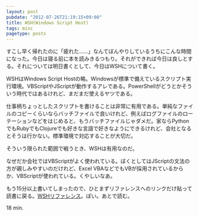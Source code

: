 ```yaml
---
layout: post
pubdate: "2012-07-26T21:19:15+09:00"
title: WSH(Windows Script Host)
tags: misc
pagetype: posts
---
```

すこし早く帰れたのに「疲れた……」なんてぼんやりしているうちにこんな時間になった。今日は寝る前に本を読みきるつもり。それができれば今日は良しとする。それについては明日書くとして、今日はWSHについて書く。

WSHはWindows Script Hostの略。Windowsが標準で備えているスクリプト実行環境。VBScriptやJScriptが動作するアレである。PowerShellがどうとかそういう時代ではあるけれど、まだまだ使えるヤツである。

仕事柄ちょっとしたスクリプトを書けることは非常に有用である。単純なファイルのコピーくらいならバッチファイルで良いけれど、例えばログファイルのローテーションなどをはじめると、もうバッチファイルじゃダメだ。家ならPythonでもRubyでもClojureでも好きな言語で好きなようにできるけれど、会社となるとそうは行かない。標準環境で対応することが大切だ。

そういう限られた範囲で戦うとき、WSHは有用なのだ。

なぜだか会社ではVBScriptがよく使われている。ぼくとしてはJScriptの文法の方が親しみやすいのだけれど、Excel VBAなどでもVBが採用されているからか、VBScriptが使われている。くやしいなあ。

もう15分以上書いてしまったので、ひとまずリファレンスへのリンクだけ貼って読書に戻る。[WSHリファレンス](http://msdn.microsoft.com/ja-jp/library/cc364460)。ぽい。あとで読む。

18 min.
